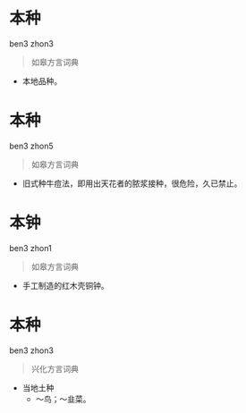 # 本种
ben3 zhon3
> 如皋方言词典
- 本地品种。

# 本种
ben3 zhon5
> 如皋方言词典
- 旧式种牛痘法，即用出天花者的脓浆接种，很危险，久已禁止。

# 本钟
ben3 zhon1
> 如皋方言词典
- 手工制造的红木壳铜钟。

# 本种
ben3 zhon3
> 兴化方言词典
- 当地土种
  - ～鸟；～韭菜。
